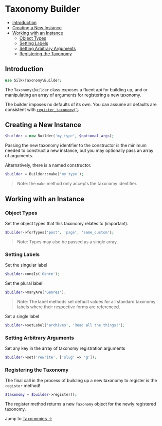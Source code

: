 # Taxonomy Builder

- [Introduction](#introduction)
- [Creating a New Instance](#creating-a-new-instance)
- [Working with an Instance](#working-with-an-instance)
  - [Object Types](#object-types)
  - [Setting Labels](#setting-labels)
  - [Setting Arbitrary Arguments](#setting-arbitrary-arguments)
  - [Registering the Taxonomy](#registering-the-taxonomy)


## Introduction

```php
use Silk\Taxonomy\Builder;
```

The `Taxonomy\Builder` class exposes a fluent api for building up, and or manipulating an array of arguments for registering a new taxonomy.

The builder imposes no defaults of its own.  You can assume all defaults are consistent with [`register_taxonomy()`](https://developer.wordpress.org/reference/functions/register_taxonomy/).

## Creating a New Instance

```php
$builder = new Builder('my_type', $optional_args);
```

Passing the new taxonomy identifier to the constructor is the minimum needed to construct a new instance, but you may optionally pass an array of arguments.

Alternatively, there is a named constructor.

```php
$builder = Builder::make('my_type');
```

> Note: the `make` method only accepts the taxonomy identifier.


## Working with an Instance

### Object Types

Set the object types that this taxonomy relates to (important).

```php
$builder->forTypes('post', 'page', 'some_custom');
```

> Note: Types may also be passed as a single array.


### Setting Labels

Set the singular label

```php
$builder->oneIs('Genre');
```

Set the plural label

```php
$builder->manyAre('Genres');
```

> Note: The label methods set default values for all standard taxonomy labels where their respective forms are referenced.

Set a single label

```php
$builder->setLabel('archives', 'Read all the things!');
```

### Setting Arbitrary Arguments

Set any key in the array of taxonomy registration arguments

```php
$builder->set('rewrite', ['slug' => 'g']);
```

### Registering the Taxonomy

The final call in the process of building up a new taxonomy to register is the `register` method!

```php
$taxonomy = $builder->register();
``` 

The register method returns a new `Taxonomy` object for the newly registered taxonomy.

Jump to [Taxonomies &rarr;](taxonomies.md)
